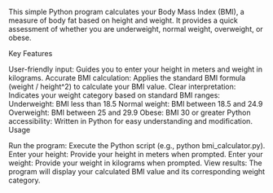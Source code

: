 This simple Python program calculates your Body Mass Index (BMI), a measure of body fat based on height and weight. It provides a quick assessment of whether you are underweight, normal weight, overweight, or obese.

Key Features

User-friendly input: Guides you to enter your height in meters and weight in kilograms.
Accurate BMI calculation: Applies the standard BMI formula (weight / height^2) to calculate your BMI value.
Clear interpretation: Indicates your weight category based on standard BMI ranges:
Underweight: BMI less than 18.5
Normal weight: BMI between 18.5 and 24.9
Overweight: BMI between 25 and 29.9
Obese: BMI 30 or greater
Python accessibility: Written in Python for easy understanding and modification.
Usage

Run the program: Execute the Python script (e.g., python bmi_calculator.py).
Enter your height: Provide your height in meters when prompted.
Enter your weight: Provide your weight in kilograms when prompted.
View results: The program will display your calculated BMI value and its corresponding weight category.